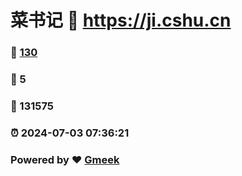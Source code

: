 # 菜书记 :link: https://ji.cshu.cn 
### :page_facing_up: [130](https://ji.cshu.cn/tag.html) 
### :speech_balloon: 5 
### :hibiscus: 131575 
### :alarm_clock: 2024-07-03 07:36:21 
### Powered by :heart: [Gmeek](https://github.com/Meekdai/Gmeek)
